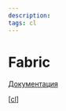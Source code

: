 ```yaml
---
description: 
tags: cl
---
```

# Fabric

[Документация](https://www.fabfile.org/installing.html)

[[cl]]

[//begin]: # "Autogenerated link references for markdown compatibility"
[cl]: ../lists/cl "Непрервыная интеграция"
[//end]: # "Autogenerated link references"